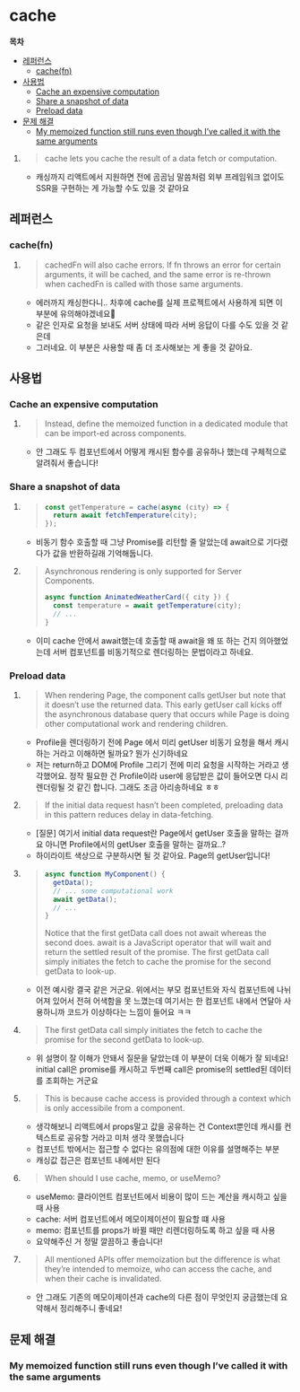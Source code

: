 # cache

**목차**

- [레퍼런스](#레퍼런스)
  - [cache(fn)](#cachefn)
- [사용법](#사용법)
  - [Cache an expensive computation](#cache-an-expensive-computation)
  - [Share a snapshot of data](#share-a-snapshot-of-data)
  - [Preload data](#preload-data)
- [문제 해결](#문제-해결)
  - [My memoized function still runs even though I’ve called it with the same arguments](#my-memoized-function-still-runs-even-though-ive-called-it-with-the-same-arguments)

1. > cache lets you cache the result of a data fetch or computation.

   - 캐싱까지 리액트에서 지원하면 전에 곰곰님 말씀처럼 외부 프레임워크 없이도 SSR을 구현하는 게 가능할 수도 있을 것 같아요

## 레퍼런스

### cache(fn)

1. > cachedFn will also cache errors. If fn throws an error for certain arguments, it will be cached, and the same error is re-thrown when cachedFn is called with those same arguments.

   - 에러까지 캐싱한다니.. 차후에 cache를 실제 프로젝트에서 사용하게 되면 이 부분에 유의해야겠네요🤔
   - 같은 인자로 요청을 보내도 서버 상태에 따라 서버 응답이 다를 수도 있을 것 같은데
   - 그러네요. 이 부분은 사용할 때 좀 더 조사해보는 게 좋을 것 같아요.

## 사용법

### Cache an expensive computation

1. > Instead, define the memoized function in a dedicated module that can be import-ed across components.

   - 안 그래도 두 컴포넌트에서 어떻게 캐시된 함수를 공유하나 했는데 구체적으로 알려줘서 좋습니다!

### Share a snapshot of data

1.  > ```js
    > const getTemperature = cache(async (city) => {
    >   return await fetchTemperature(city);
    > });
    > ```

    - 비동기 함수 호출할 때 그냥 Promise를 리턴할 줄 알았는데 await으로 기다렸다가 값을 반환하길래 기억해둡니다.

2.  > Asynchronous rendering is only supported for Server Components.
    >
    > ```js
    > async function AnimatedWeatherCard({ city }) {
    >   const temperature = await getTemperature(city);
    >   // ...
    > }
    > ```

    - 이미 cache 안에서 await했는데 호출할 때 await을 왜 또 하는 건지 의아했었는데 서버 컴포넌트를 비동기적으로 렌더링하는 문법이라고 하네요.

### Preload data

1. > When rendering Page, the component calls getUser but note that it doesn’t use the returned data. This early getUser call kicks off the asynchronous database query that occurs while Page is doing other computational work and rendering children.

   - Profile을 렌더링하기 전에 Page 에서 미리 getUser 비동기 요청을 해서 캐시하는 거라고 이해하면 될까요? 뭔가 신기하네요
   - 저는 return하고 DOM에 Profile 그리기 전에 미리 요청을 시작하는 거라고 생각했어요. 정작 필요한 건 Profile이라 user에 응답받은 값이 들어오면 다시 리렌더링될 것 같긴 합니다. 그래도 조금 아리송하네요 ㅎㅎ

2. > If the initial data request hasn’t been completed, preloading data in this pattern reduces delay in data-fetching.

   - [질문] 여기서 initial data request란 Page에서 getUser 호출을 말하는 걸까요 아니면 Profile에서의 getUser 호출을 말하는 걸까요..?
   - 하이라이트 색상으로 구분하시면 될 것 같아요. Page의 getUser입니다!

3. > ```js
   > async function MyComponent() {
   >   getData();
   >   // ... some computational work
   >   await getData();
   >   // ...
   > }
   > ```
   >
   > Notice that the first getData call does not await whereas the second does. await is a JavaScript operator that will wait and return the settled result of the promise. The first getData call simply initiates the fetch to cache the promise for the second getData to look-up.

   - 이전 예시랑 결국 같은 거군요. 위에서는 부모 컴포넌트와 자식 컴포넌트에 나뉘어져 있어서 전혀 어색함을 못 느꼈는데 여기서는 한 컴포넌트 내에서 연달아 사용하니까 코드가 이상하다는 느낌이 들어요 ㅋㅋ

4. > The first getData call simply initiates the fetch to cache the promise for the second getData to look-up.

   - 위 설명이 잘 이해가 안돼서 질문을 달았는데 이 부분이 더욱 이해가 잘 되네요! initial call은 promise를 캐시하고 두번째 call은 promise의 settled된 데이터를 조회하는 거군요

5. > This is because cache access is provided through a context which is only accessibile from a component.

   - 생각해보니 리액트에서 props말고 값을 공유하는 건 Context뿐인데 캐시를 컨텍스트로 공유할 거라고 미처 생각 못했습니다
   - 컴포넌트 밖에서는 접근할 수 없다는 유의점에 대한 이유를 설명해주는 부분
   - 캐싱값 접근은 컴포넌트 내에서만 된다

6. > When should I use cache, memo, or useMemo?

   - useMemo: 클라이언트 컴포넌트에서 비용이 많이 드는 계산을 캐시하고 싶을 때 사용
   - cache: 서버 컴포넌트에서 메모이제이션이 필요할 떄 사용
   - memo: 컴포넌트를 props가 바뀔 때만 리렌더링하도록 하고 싶을 때 사용
   - 요약해주신 거 정말 깔끔하고 좋습니다!

7. > All mentioned APIs offer memoization but the difference is what they’re intended to memoize, who can access the cache, and when their cache is invalidated.

   - 안 그래도 기존의 메모이제이션과 cache의 다른 점이 무엇인지 궁금했는데 요약해서 정리해주니 좋네요!

## 문제 해결

### My memoized function still runs even though I’ve called it with the same arguments
